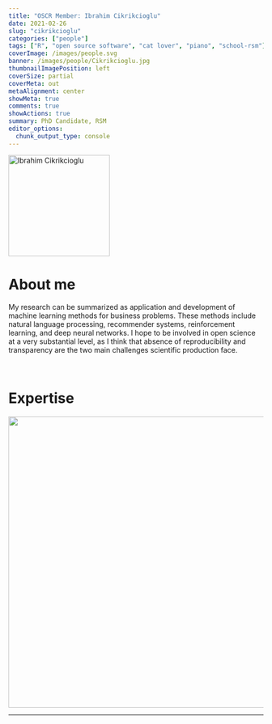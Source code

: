 ```yaml
---
title: "OSCR Member: Ibrahim Cikrikcioglu"
date: 2021-02-26
slug: "cikrikcioglu"
categories: ["people"]
tags: ["R", "open source software", "cat lover", "piano", "school-rsm"] # top 3 categories + unique + school
coverImage: /images/people.svg
banner: /images/people/Cikrikcioglu.jpg
thumbnailImagePosition: left
coverSize: partial
coverMeta: out
metaAlignment: center
showMeta: true
comments: true
showActions: true
summary: PhD Candidate, RSM
editor_options: 
  chunk_output_type: console
---
```


<!-- EMAIL -->
<p>
  <a href="mailto:cikrikcioglu@rsm.nl">
  <img border="0" alt="Ibrahim Cikrikcioglu" src="/images/people/Cikrikcioglu.jpg" width="200" height="200" align="center">
  </a>
</p>


<p align="center">
<!--  CV -->
  <a href="https://drive.google.com/file/d/1KGXCRQqgYkYFyXjC1roUN7T4y2_Ddhhx/view?usp=sharing" class="fa-solid fa-file" style="color:#000000;">
  </a> 

<!-- TWITTER   
  <a href="" class="fa-brands fa-x-twitter" style="color:#000000;">
  </a>   -->


<!-- GOOGLE SCHOLAR
  <a href="" class="fa-brands fa-google-scholar" style="color:#000000;">
  </a>
  -->
  
<!-- RESEARCHGATE 
  <a href="" class="fa-brands fa-researchgate" style="color:#000000;">
  </a>
   --> 
  
<!-- LINKEDIN -->  
  <a href="https://www.linkedin.com/in/ibrahim-cikrikcioglu-750248b6/" class="fa-brands fa-linkedin" style="color:#000000;">
  </a> 
  
  <!-- ORCID   
  <a href="" class="fa-brands fa-orcid" style="color:#000000;">
  </a>  -->

<!-- PERSONAL WEBSITE 
  <a href="" class="fa-solid fa-link" style="color:#000000;">
  </a> -->

<!-- GITHUB  -->
  <a href="https://github.com/ibrahimciko" class="fa-brands fa-github" style="color:#000000;"> 
  </a> 
</p>


# About me

My research can be summarized as application and development of machine learning methods for business problems. These methods include natural language processing, recommender systems, reinforcement learning, and deep neural networks. I hope to be involved in open science at a very substantial level, as I think that absence of reproducibility and transparency are the two main challenges scientific production face.

<BR>

# Expertise

<img src="{{< blogdown/postref >}}index_files/figure-html/radarPlot-1.png" width="576" />

***


